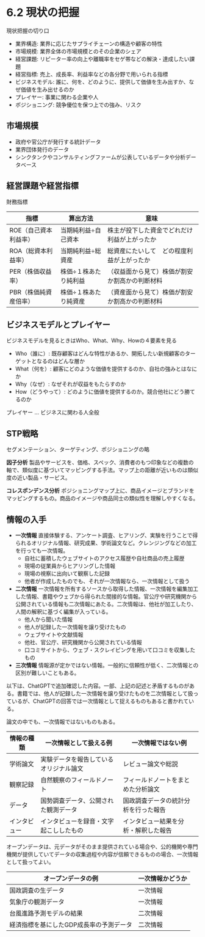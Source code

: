 # 6.2 現状の把握

現状把握の切り口

- 業界構造: 業界に応じたサプライチェーンの構造や顧客の特性
- 市場規模: 業界全体の市場規模とのその企業のシェア
- 経営課題: リピーター率の向上や離職率をセゲ帯などの解決・達成したい課題
- 経営指標: 売上、成長率、利益率などの各分野で用いられる指標
- ビジネスモデル: 誰に、何を、どのように、提供して価値を生み出すか、なぜ価値を生み出せるのか
- プレイヤー: 事業に関わる企業や人
- ポジショニング: 競争優位を保つ上での強み、リスク

## 市場規模

- 政府や官公庁が発行する統計データ
- 業界団体発行のデータ
- シンクタンクやコンサルティングファームが公表しているデータや分析データベース

## 経営課題や経営指標

財務指標

|指標|算出方法|意味|
|---|-------|---|
|ROE（自己資本利益率）|当期純利益÷自己資本|株主が投下した資金でどれだけ利益が上がったか|
|ROA（総資本利益率）|当期純利益÷総資産|総資産にたいして　どの程度利益が上がったか|
|PER（株価収益率）|株価÷１株あたり純利益|（収益面から見て）株価が割安か割高かの判断材料|
|PBR（株価純資産倍率）|株価÷１株あたり純資産|（資産面から見て）株価が割安か割高かの判断材料|

## ビジネスモデルとプレイヤー

ビジネスモデルを見るときはWho、What、Why、Howの４要素を見る

- Who（誰に）: 既存顧客はどんな特性があるか、開拓したい新規顧客のターゲットとなるのはどんな層か
- What（何を）: 顧客にどのような価値を提供するのか、自社の強みとはなにか
- Why（なぜ）: なぜそれが収益をもたらすのか
- How（どうやって）: どのように価値を提供するのか。競合他社にどう勝てるのか

プレイヤー ... ビジネスに関わる人全般

## STP戦略

セグメンテーション、ターゲティング、ポジショニングの略

**因子分析** 製品やサービスを、価格、スペック、消費者のもつ印象などの複数の軸で、類似度に基づいてマッピングする手法。マップ上の距離が近いものは類似度の近い製品・サービス。

**コレスポンデンス分析** ポジショニングマップ上に、商品イメージとブランドをマッピングするもの。商品のイメージや商品同士の類似性を理解しやすくなる。

## 情報の入手

- **一次情報** 直接体験する、アンケート調査、ヒアリング、実験を行うことで得られるオリジナル情報、研究成果、学術論文など。クレンジングなどの加工を行っても一次情報。
  - 自社に蓄積したウェブサイトのアクセス履歴や自社商品の売上履歴
  - 現場の従業員からヒアリングした情報
  - 現場の視察に出向いて観察した記録
  - 他者が作成したものでも、それが一次情報なら、一次情報として扱う
- **二次情報** 一次情報を所有するソースから取得した情報、一次情報を編集加工した情報、書籍やウェブから得られた間接的な情報。官公庁や研究機関から公開されている情報も二次情報にあたる。二次情報は、他社が加工したり、人間の解釈に基づく編集が入っている。
  - 他人から聞いた情報
  - 他人が記録した一次情報を譲り受けたもの
  - ウェブサイトや文献情報
  - 他社、官公庁、研究機関から公開されている情報
  - 口コミサイトから、ウェブ・スクレイピングを用いて口コミを収集したもの
- **三次情報** 情報源が定かではない情報。一般的に信頼性が低く、二次情報との区別が難しいこともある。

以下は、ChatGPTで追加確認した内容。一部、上記の記述と矛盾するものがある。書籍では、他人が記録した一次情報を譲り受けたものを二次情報として扱っているが、ChatGPTの回答では一次情報として捉えるものもあると書かれている。

論文の中でも、一次情報ではないものもある。

|情報の種類|一次情報として扱える例|一次情報ではない例
|--|--|--
|学術論文|実験データを報告しているオリジナル論文|レビュー論文や総説
|観察記録|自然観察のフィールドノート|フィールドノートをまとめた分析論文
|データ|国勢調査データ、公開された観測データ|国政調査データの統計分析を行った報告
|インタビュー|インタビューを録音・文字起こししたもの|インタビュー結果を分析・解釈した報告

オープンデータは、元データがそのまま提供されている場合や、公的機関や専門機関が提供していてデータの収集過程や内容が信頼できるものの場合、一次情報として扱ってよい。

|オープンデータの例|一次情報かどうか
|--|--
|国政調査の生データ|一次情報
|気象庁の観測データ|一次情報
|台風進路予測モデルの結果|二次情報
|経済指標を基にしたGDP成長率の予測データ|二次情報

